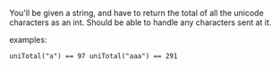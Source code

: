 You'll be given a string, and have to return the total of all the unicode characters as an int. Should be able to handle any characters sent at it.

examples:
```
uniTotal("a") == 97 uniTotal("aaa") == 291
```
